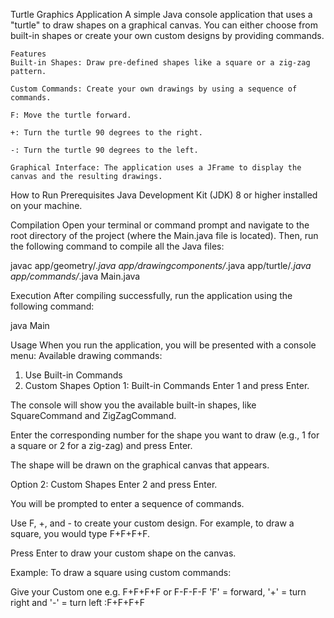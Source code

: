 Turtle Graphics Application
A simple Java console application that uses a "turtle" to draw shapes on a graphical canvas. You can either choose from built-in shapes or create your own custom designs by providing commands.
```
Features
Built-in Shapes: Draw pre-defined shapes like a square or a zig-zag pattern.

Custom Commands: Create your own drawings by using a sequence of commands.

F: Move the turtle forward.

+: Turn the turtle 90 degrees to the right.

-: Turn the turtle 90 degrees to the left.

Graphical Interface: The application uses a JFrame to display the canvas and the resulting drawings.
```
How to Run
Prerequisites
Java Development Kit (JDK) 8 or higher installed on your machine.

Compilation
Open your terminal or command prompt and navigate to the root directory of the project (where the Main.java file is located). Then, run the following command to compile all the Java files:

javac app/geometry/*.java app/drawingcomponents/*.java app/turtle/*.java app/commands/*.java Main.java

Execution
After compiling successfully, run the application using the following command:

java Main

Usage
When you run the application, you will be presented with a console menu:
Available drawing commands: 
 1. Use Built-in Commands 
 2. Custom Shapes
Option 1: Built-in Commands
Enter 1 and press Enter.

The console will show you the available built-in shapes, like SquareCommand and ZigZagCommand.

Enter the corresponding number for the shape you want to draw (e.g., 1 for a square or 2 for a zig-zag) and press Enter.

The shape will be drawn on the graphical canvas that appears.

Option 2: Custom Shapes
Enter 2 and press Enter.

You will be prompted to enter a sequence of commands.

Use F, +, and - to create your custom design. For example, to draw a square, you would type F+F+F+F.

Press Enter to draw your custom shape on the canvas.

Example:
To draw a square using custom commands:

Give your Custom one e.g. F+F+F+F or F-F-F-F 
 'F' = forward, '+' = turn right and '-' = turn left
 :F+F+F+F
